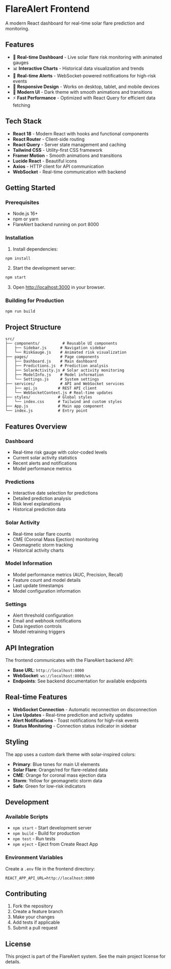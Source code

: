 # FlareAlert Frontend

A modern React dashboard for real-time solar flare prediction and monitoring.

## Features

- 🎯 **Real-time Dashboard** - Live solar flare risk monitoring with animated gauges
- 📊 **Interactive Charts** - Historical data visualization and trends
- 🔔 **Real-time Alerts** - WebSocket-powered notifications for high-risk events
- 📱 **Responsive Design** - Works on desktop, tablet, and mobile devices
- 🎨 **Modern UI** - Dark theme with smooth animations and transitions
- ⚡ **Fast Performance** - Optimized with React Query for efficient data fetching

## Tech Stack

- **React 18** - Modern React with hooks and functional components
- **React Router** - Client-side routing
- **React Query** - Server state management and caching
- **Tailwind CSS** - Utility-first CSS framework
- **Framer Motion** - Smooth animations and transitions
- **Lucide React** - Beautiful icons
- **Axios** - HTTP client for API communication
- **WebSocket** - Real-time communication with backend

## Getting Started

### Prerequisites

- Node.js 16+ 
- npm or yarn
- FlareAlert backend running on port 8000

### Installation

1. Install dependencies:
```bash
npm install
```

2. Start the development server:
```bash
npm start
```

3. Open [http://localhost:3000](http://localhost:3000) in your browser.

### Building for Production

```bash
npm run build
```

## Project Structure

```
src/
├── components/          # Reusable UI components
│   ├── Sidebar.js      # Navigation sidebar
│   └── RiskGauge.js    # Animated risk visualization
├── pages/              # Page components
│   ├── Dashboard.js    # Main dashboard
│   ├── Predictions.js  # Prediction analysis
│   ├── SolarActivity.js # Solar activity monitoring
│   ├── ModelInfo.js    # Model information
│   └── Settings.js     # System settings
├── services/           # API and WebSocket services
│   ├── api.js         # REST API client
│   └── WebSocketContext.js # Real-time updates
├── styles/            # Global styles
│   └── index.css      # Tailwind and custom styles
├── App.js             # Main app component
└── index.js           # Entry point
```

## Features Overview

### Dashboard
- Real-time risk gauge with color-coded levels
- Current solar activity statistics
- Recent alerts and notifications
- Model performance metrics

### Predictions
- Interactive date selection for predictions
- Detailed prediction analysis
- Risk level explanations
- Historical prediction data

### Solar Activity
- Real-time solar flare counts
- CME (Coronal Mass Ejection) monitoring
- Geomagnetic storm tracking
- Historical activity charts

### Model Information
- Model performance metrics (AUC, Precision, Recall)
- Feature count and model details
- Last update timestamps
- Model configuration information

### Settings
- Alert threshold configuration
- Email and webhook notifications
- Data ingestion controls
- Model retraining triggers

## API Integration

The frontend communicates with the FlareAlert backend API:

- **Base URL**: `http://localhost:8000`
- **WebSocket**: `ws://localhost:8000/ws`
- **Endpoints**: See backend documentation for available endpoints

## Real-time Features

- **WebSocket Connection** - Automatic reconnection on disconnection
- **Live Updates** - Real-time prediction and activity updates
- **Alert Notifications** - Toast notifications for high-risk events
- **Status Monitoring** - Connection status indicator in sidebar

## Styling

The app uses a custom dark theme with solar-inspired colors:

- **Primary**: Blue tones for main UI elements
- **Solar Flare**: Orange/red for flare-related data
- **CME**: Orange for coronal mass ejection data
- **Storm**: Yellow for geomagnetic storm data
- **Safe**: Green for low-risk indicators

## Development

### Available Scripts

- `npm start` - Start development server
- `npm build` - Build for production
- `npm test` - Run tests
- `npm eject` - Eject from Create React App

### Environment Variables

Create a `.env` file in the frontend directory:

```env
REACT_APP_API_URL=http://localhost:8000
```

## Contributing

1. Fork the repository
2. Create a feature branch
3. Make your changes
4. Add tests if applicable
5. Submit a pull request

## License

This project is part of the FlareAlert system. See the main project license for details.
